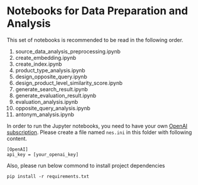 # Notebooks for Data Preparation and Analysis

This set of notebooks is recommended to be read in the following order.

1. source_data_analysis_preprocessing.ipynb
2. create_embedding.ipynb
3. create_index.ipynb
4. product_type_analysis.ipynb
5. design_opposite_query.ipynb
6. design_product_level_similarity_score.ipynb
7. generate_search_result.ipynb
8. generate_evaluation_result.ipynb
9. evaluation_analysis.ipynb
10. opposite_query_analysis.ipynb
11. antonym_analysis.ipynb


In order to run the Jupyter notebooks, you need to have your own [OpenAI subscription](https://openai.com/).
Please create a file named `nes.ini` in this folder with following content. 
```
[OpenAI]
api_key = [your_openai_key]
```

Also, please run below commond to install project dependencies
```
pip install -r requirements.txt
```